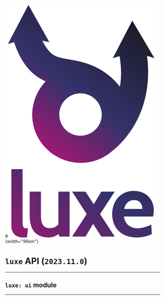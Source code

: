 #![](../../../images/luxe-dark.svg){width="96em"}

# `luxe` API (`2023.11.0`)  


---

## `luxe: ui` module


---

